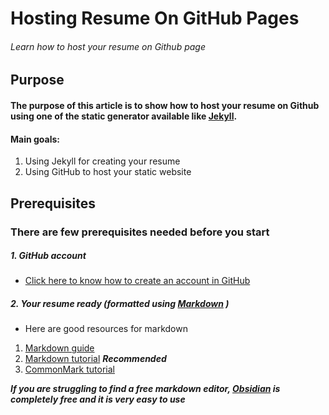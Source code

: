 # Hosting Resume On GitHub Pages



###### Learn how to host your resume on Github page


## Purpose

#### The purpose of this article is to show how to host your resume on Github using one of the static generator available like [Jekyll](https://jekyllrb.com/).


#### Main goals:
1.  Using Jekyll for creating your resume
2.  Using GitHub to host your static website

## Prerequisites

### There are few prerequisites needed before you start 

##### 1.  GitHub account
   - [Click here to know how to create an account in GitHub](https://docs.github.com/en/get-started/signing-up-for-github/signing-up-for-a-new-github-account)

##### 2. Your resume ready  (formatted using [Markdown](https://resumey.pro/) )
   - Here are good resources for markdown 
   1. [Markdown guide](https://www.markdownguide.org/)
   2. [Markdown tutorial](https://www.markdowntutorial.com/) **_Recommended_** 
   3. [CommonMark tutorial](https://commonmark.org/help/tutorial/) 

**_If you are struggling to find a free markdown editor,  [Obsidian](https://obsidian.md/) is completely free and it is very easy to use_**
